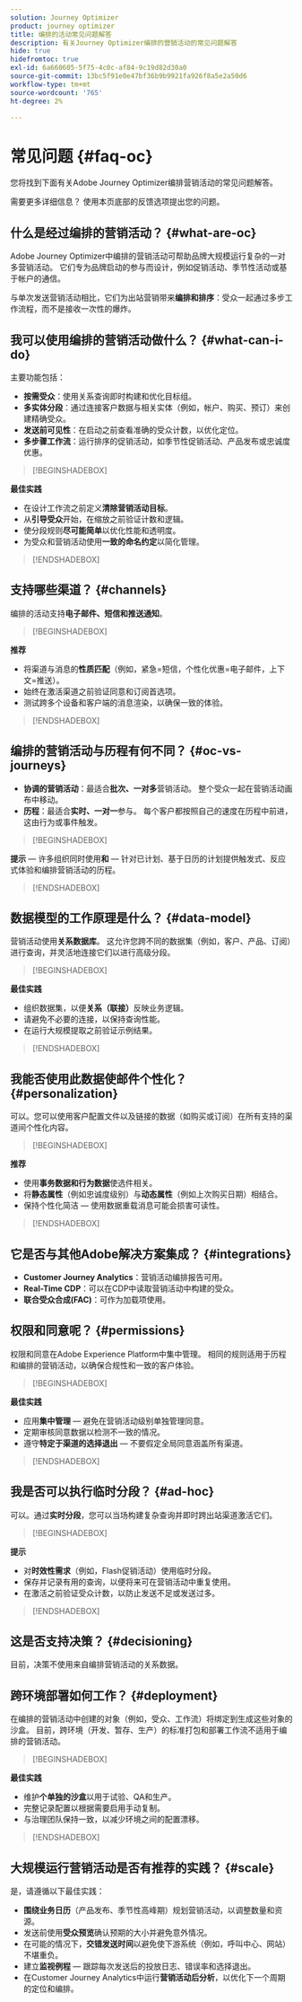 ```yaml
---
solution: Journey Optimizer
product: journey optimizer
title: 编排的活动常见问题解答
description: 有关Journey Optimizer编排的营销活动的常见问题解答
hide: true
hidefromtoc: true
exl-id: 6a660605-5f75-4c0c-af84-9c19d82d30a0
source-git-commit: 13bc5f91e0e47bf36b9b9921fa926f8a5e2a50d6
workflow-type: tm+mt
source-wordcount: '765'
ht-degree: 2%

---
```


# 常见问题 {#faq-oc}

您将找到下面有关Adobe Journey Optimizer编排营销活动的常见问题解答。

需要更多详细信息？ 使用本页底部的反馈选项提出您的问题。

## 什么是经过编排的营销活动？ {#what-are-oc}

Adobe Journey Optimizer中编排的营销活动可帮助品牌大规模运行复杂的一对多营销活动。 它们专为品牌启动的参与而设计，例如促销活动、季节性活动或基于帐户的通信。

与单次发送营销活动相比，它们为出站营销带来&#x200B;**编排和排序**：受众一起通过多步工作流程，而不是接收一次性的爆炸。

## 我可以使用编排的营销活动做什么？ {#what-can-i-do}

主要功能包括：

* **按需受众**：使用关系查询即时构建和优化目标组。
* **多实体分段**：通过连接客户数据与相关实体（例如，帐户、购买、预订）来创建精确受众。
* **发送前可见性**：在启动之前查看准确的受众计数，以优化定位。
* **多步骤工作流**：运行排序的促销活动，如季节性促销活动、产品发布或忠诚度优惠。

>[!BEGINSHADEBOX]

**最佳实践**

* 在设计工作流之前定义&#x200B;**清除营销活动目标**。
* 从&#x200B;**引导受众**&#x200B;开始，在缩放之前验证计数和逻辑。
* 使分段规则&#x200B;**尽可能简单**&#x200B;以优化性能和透明度。
* 为受众和营销活动使用&#x200B;**一致的命名约定**&#x200B;以简化管理。

>[!ENDSHADEBOX]


## 支持哪些渠道？ {#channels}

编排的活动支持&#x200B;**电子邮件、短信和推送通知**。

>[!BEGINSHADEBOX]

**推荐**

* 将渠道与消息的&#x200B;**性质匹配**（例如，紧急=短信，个性化优惠=电子邮件，上下文=推送）。
* 始终在激活渠道之前验证同意和订阅首选项。
* 测试跨多个设备和客户端的消息渲染，以确保一致的体验。

>[!ENDSHADEBOX]

## 编排的营销活动与历程有何不同？ {#oc-vs-journeys}

* **协调的营销活动**：最适合&#x200B;**批次、一对多**&#x200B;营销活动。 整个受众一起在营销活动画布中移动。
* **历程**：最适合&#x200B;**实时、一对一**&#x200B;参与。 每个客户都按照自己的速度在历程中前进，这由行为或事件触发。

>[!BEGINSHADEBOX]

**提示** — 许多组织同时使用&#x200B;**和** — 针对已计划、基于日历的计划提供触发式、反应式体验和编排营销活动的历程。

>[!ENDSHADEBOX]

## 数据模型的工作原理是什么？ {#data-model}

营销活动使用&#x200B;**关系数据库**。 这允许您跨不同的数据集（例如，客户、产品、订阅）进行查询，并灵活地连接它们以进行高级分段。

>[!BEGINSHADEBOX]

**最佳实践**

* 组织数据集，以便&#x200B;**关系（联接）**&#x200B;反映业务逻辑。
* 请避免不必要的连接，以保持查询性能。
* 在运行大规模提取之前验证示例结果。

>[!ENDSHADEBOX]

## 我能否使用此数据使邮件个性化？ {#personalization}

可以。您可以使用客户配置文件以及链接的数据（如购买或订阅）在所有支持的渠道间个性化内容。

>[!BEGINSHADEBOX]

**推荐**

* 使用&#x200B;**事务数据和行为数据**&#x200B;使选件相关。
* 将&#x200B;**静态属性**（例如忠诚度级别）与&#x200B;**动态属性**（例如上次购买日期）相结合。
* 保持个性化简洁 — 使用数据重载消息可能会损害可读性。

>[!ENDSHADEBOX]


## 它是否与其他Adobe解决方案集成？ {#integrations}

* **Customer Journey Analytics**：营销活动编排报告可用。
* **Real-Time CDP**：可以在CDP中读取营销活动中构建的受众。
* **联合受众合成(FAC)**：可作为加载项使用。

## 权限和同意呢？ {#permissions}

权限和同意在Adobe Experience Platform中集中管理。 相同的规则适用于历程和编排的营销活动，以确保合规性和一致的客户体验。

>[!BEGINSHADEBOX]

**最佳实践**

* 应用&#x200B;**集中管理** — 避免在营销活动级别单独管理同意。
* 定期审核同意数据以检测不一致的情况。
* 遵守&#x200B;**特定于渠道的选择退出** — 不要假定全局同意涵盖所有渠道。

>[!ENDSHADEBOX]

## 我是否可以执行临时分段？ {#ad-hoc}

可以。通过&#x200B;**实时分段**，您可以当场构建复杂查询并即时跨出站渠道激活它们。

>[!BEGINSHADEBOX]

**提示**

* 对&#x200B;**时效性需求**（例如，Flash促销活动）使用临时分段。
* 保存并记录有用的查询，以便将来可在营销活动中重复使用。
* 在激活之前验证受众计数，以防止发送不足或发送过多。

>[!ENDSHADEBOX]

## 这是否支持决策？ {#decisioning}

目前，决策不使用来自编排营销活动的关系数据。

## 跨环境部署如何工作？ {#deployment}

在编排的营销活动中创建的对象（例如，受众、工作流）将绑定到生成这些对象的沙盒。 目前，跨环境（开发、暂存、生产）的标准打包和部署工作流不适用于编排的营销活动。

>[!BEGINSHADEBOX]

**最佳实践**

* 维护&#x200B;**个单独的沙盒**&#x200B;以用于试验、QA和生产。
* 完整记录配置以根据需要启用手动复制。
* 与治理团队保持一致，以减少环境之间的配置漂移。

>[!ENDSHADEBOX]

## 大规模运行营销活动是否有推荐的实践？ {#scale}

是，请遵循以下最佳实践：

* **围绕业务日历**（产品发布、季节性高峰期）规划营销活动，以调整数量和资源。
* 发送前使用&#x200B;**受众预览**&#x200B;确认预期的大小并避免意外情况。
* 在可能的情况下，**交错发送时间**&#x200B;以避免使下游系统（例如，呼叫中心、网站）不堪重负。
* 建立&#x200B;**监视例程** — 跟踪每次发送后的投放日志、错误率和选择退出。
* 在Customer Journey Analytics中运行&#x200B;**营销活动后分析**，以优化下一个周期的定位和编排。
